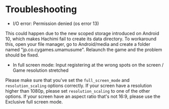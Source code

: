 # Troubleshooting
- I/O error: Permission denied (os error 13)

This could happen due to the new scoped storage introduced on Android 10, which makes Hachimi fail to create its data directory. To workaround this, open your file manager, go to Android/media and create a folder named "jp.co.cygames.umamusume". Relaunch the game and the problem should be fixed.

- In full screen mode: Input registering at the wrong spots on the screen / Game resolution stretched

Please make sure that you've set the `full_screen_mode` and `resolution_scaling` options correctly. If your screen have a resolution higher than 1080p, please set `resolution_scaling` to one of the other options. If your screen have an aspect ratio that's not 16:9, please use the Exclusive full screen mode.